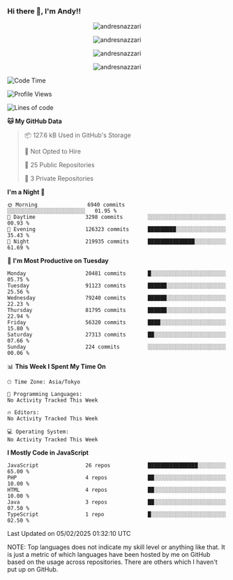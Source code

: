 ### Hi there 👋, I'm Andy!!

<p align="center" >
  <img src="https://github-profile-trophy.vercel.app/?username=AndresNazzari&theme=dracula&column=-1" alt="andresnazzari"/>
</p>

<p align="center">
  <img  src="https://github-readme-stats.vercel.app/api?username=AndresNazzari&count_private=true&show_icons=true&theme=dracula" alt="andresnazzari"/>
</p>
<p align="center">
  <img  src="https://github-readme-stats.vercel.app/api/top-langs/?username=AndresNazzari&layout=compact" alt="andresnazzari"/>
</p>
<p align="center" >
  <img src="https://github-readme-stats.vercel.app/api/wakatime?username=AndresNazzari" alt="andresnazzari"/>
</p>

<!--START_SECTION:waka-->
![Code Time](http://img.shields.io/badge/Code%20Time-966%20hrs%209%20mins-blue)

![Profile Views](http://img.shields.io/badge/Profile%20Views-0-blue)

![Lines of code](https://img.shields.io/badge/From%20Hello%20World%20I%27ve%20Written-62.2%20million%20lines%20of%20code-blue)

**🐱 My GitHub Data** 

> 📦 127.6 kB Used in GitHub's Storage 
 > 
> 🚫 Not Opted to Hire
 > 
> 📜 25 Public Repositories 
 > 
> 🔑 3 Private Repositories 
 > 
**I'm a Night 🦉** 

```text
🌞 Morning                6940 commits        ░░░░░░░░░░░░░░░░░░░░░░░░░   01.95 % 
🌆 Daytime                3298 commits        ░░░░░░░░░░░░░░░░░░░░░░░░░   00.93 % 
🌃 Evening                126323 commits      █████████░░░░░░░░░░░░░░░░   35.43 % 
🌙 Night                  219935 commits      ███████████████░░░░░░░░░░   61.69 % 
```
📅 **I'm Most Productive on Tuesday** 

```text
Monday                   20481 commits       █░░░░░░░░░░░░░░░░░░░░░░░░   05.75 % 
Tuesday                  91123 commits       ██████░░░░░░░░░░░░░░░░░░░   25.56 % 
Wednesday                79240 commits       ██████░░░░░░░░░░░░░░░░░░░   22.23 % 
Thursday                 81795 commits       ██████░░░░░░░░░░░░░░░░░░░   22.94 % 
Friday                   56320 commits       ████░░░░░░░░░░░░░░░░░░░░░   15.80 % 
Saturday                 27313 commits       ██░░░░░░░░░░░░░░░░░░░░░░░   07.66 % 
Sunday                   224 commits         ░░░░░░░░░░░░░░░░░░░░░░░░░   00.06 % 
```


📊 **This Week I Spent My Time On** 

```text
🕑︎ Time Zone: Asia/Tokyo

💬 Programming Languages: 
No Activity Tracked This Week

🔥 Editors: 
No Activity Tracked This Week

💻 Operating System: 
No Activity Tracked This Week
```

**I Mostly Code in JavaScript** 

```text
JavaScript               26 repos            ████████████████░░░░░░░░░   65.00 % 
PHP                      4 repos             ██░░░░░░░░░░░░░░░░░░░░░░░   10.00 % 
HTML                     4 repos             ██░░░░░░░░░░░░░░░░░░░░░░░   10.00 % 
Java                     3 repos             ██░░░░░░░░░░░░░░░░░░░░░░░   07.50 % 
TypeScript               1 repo              █░░░░░░░░░░░░░░░░░░░░░░░░   02.50 % 
```




 Last Updated on 05/02/2025 01:32:10 UTC
<!--END_SECTION:waka-->

NOTE: Top languages does not indicate my skill level or anything like that. It is just a metric of which languages have been hosted by me on GitHub based on the usage across repositories. There are others which I haven't put up on GitHub.

<!-- Here are some ideas to get you started:

-   🔭 I’m currently working on ...
-   🌱 I’m currently learning ...
-   👯 I’m looking to collaborate on ...
-   🤔 I’m looking for help with ...
-   💬 Ask me about ...
-   📫 How to reach me: ...
-   😄 Pronouns: ...
-   ⚡ Fun fact: ... -->
